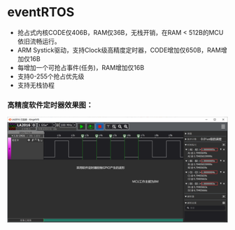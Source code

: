 # eventRTOS
* 抢占式内核CODE仅406B，RAM仅36B，无栈开销，在RAM < 512B的MCU依旧流畅运行。
* ARM Systick驱动，支持Clock级高精度定时器，CODE增加仅650B，RAM增加仅16B
* 每增加一个可抢占事件(任务)，RAM增加仅16B
* 支持0-255个抢占优先级
* 支持无栈协程

### 高精度软件定时器效果图：
<img src="定时器效果图.png">